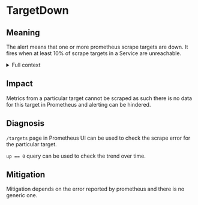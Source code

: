 # TargetDown

## Meaning

The alert means that one or more prometheus scrape targets are down. It fires when at least 10% of scrape targets in a Service are unreachable.

<details>
<summary>Full context</summary>

Prometheus works by sending an HTTP GET request to all of its "targets" every few seconds. So TargetDown really means that Prometheus just can't access your service, which may or may not mean it's actually down. If your service appears to be running fine, a common cause could be a misconfigured ServiceMonitor (maybe the port or path is incorrect), a misconfigured NetworkPolicy, or Service with incorrect labelSelectors that isn't selecting any Pods.

</details>

## Impact

Metrics from a particular target cannot be scraped as such there is no data for this target in Prometheus and alerting can be hindered.

## Diagnosis

`/targets` page in Prometheus UI can be used to check the scrape error for the particular target.

`up == 0` query can be used to check the trend over time.

## Mitigation

Mitigation depends on the error reported by prometheus and there is no generic one.
